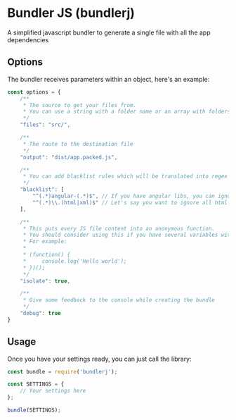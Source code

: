 # Bundler JS (bundlerj)
A simplified javascript bundler to generate a single file with all the app dependencies

## Options
The bundler receives parameters within an object, here's an example:

```javascript
const options = {
	/**
	 * The source to get your files from.
	 * You can use a string with a folder name or an array with folders
	 */
	"files": "src/",

	/**
	 * The route to the destination file
	 */
	"output": "dist/app.packed.js",

	/**
	 * You can add blacklist rules which will be translated into regex to ignore certain files
	 */
	"blacklist": [
		"^(.*)angular-(.*)$", // If you have angular libs, you can ignore those from your packed app
		"^(.*)\\.(html|xml)$" // Let's say you want to ignore all html or xml files
	],

	/**
	 * This puts every JS file content into an anonymous function.
	 * You should consider using this if you have several variables with the same names around more than one file.
	 * For example:
	 * 
	 * (function() {
	 *     console.log('Hello world');
	 * })();
	 */
	"isolate": true,

	/**
	 * Give some feedback to the console while creating the bundle
	 */
	"debug": true
}
```

## Usage
Once you have your settings ready, you can just call the library:

```javascript
const bundle = require('bundlerj');

const SETTINGS = {
	// Your settings here
};

bundle(SETTINGS);
```
